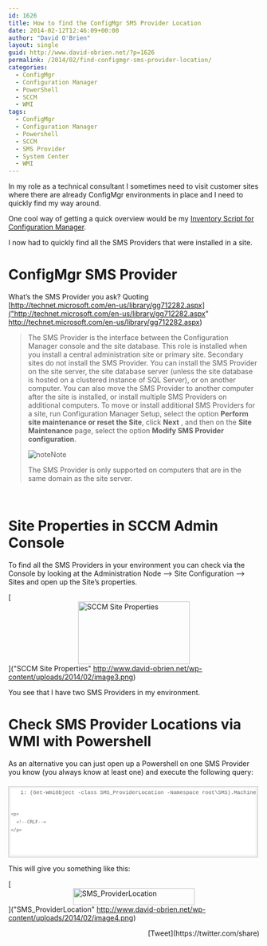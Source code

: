 ```yaml
---
id: 1626
title: How to find the ConfigMgr SMS Provider Location
date: 2014-02-12T12:46:09+00:00
author: "David O'Brien"
layout: single
guid: http://www.david-obrien.net/?p=1626
permalink: /2014/02/find-configmgr-sms-provider-location/
categories:
  - ConfigMgr
  - Configuration Manager
  - PowerShell
  - SCCM
  - WMI
tags:
  - ConfigMgr
  - Configuration Manager
  - Powershell
  - SCCM
  - SMS Provider
  - System Center
  - WMI
---
```

In my role as a technical consultant I sometimes need to visit customer sites where there are already ConfigMgr environments in place and I need to quickly find my way around.

One cool way of getting a quick overview would be my [Inventory Script for Configuration Manager](http://www.david-obrien.net/?p=1592).

I now had to quickly find all the SMS Providers that were installed in a site.

# ConfigMgr SMS Provider

What’s the SMS Provider you ask? Quoting [http://technet.microsoft.com/en-us/library/gg712282.aspx]("http://technet.microsoft.com/en-us/library/gg712282.aspx" http://technet.microsoft.com/en-us/library/gg712282.aspx)

> The SMS Provider is the interface between the Configuration Manager console and the site database. This role is installed when you install a central administration site or primary site. Secondary sites do not install the SMS Provider. You can install the SMS Provider on the site server, the site database server (unless the site database is hosted on a clustered instance of SQL Server), or on another computer. You can also move the SMS Provider to another computer after the site is installed, or install multiple SMS Providers on additional computers. To move or install additional SMS Providers for a site, run Configuration Manager Setup, select the option **Perform site maintenance or reset the Site**, click **Next** , and then on the **Site Maintenance** page, select the option **Modify SMS Provider configuration**.
> 
> ![note](http://i.technet.microsoft.com/areas/global/content/clear.gif "note")Note
> 
> The SMS Provider is only supported on computers that are in the same domain as the site server.

&nbsp;

# Site Properties in SCCM Admin Console

To find all the SMS Providers in your environment you can check via the Console by looking at the Administration Node –> Site Configuration –> Sites and open up the Site’s properties.

[<img style="float: none; margin-left: auto; display: block; margin-right: auto; border: 0px;" title="SCCM Site Properties" alt="SCCM Site Properties" src="http://www.david-obrien.net/wp-content/uploads/2014/02/image_thumb3.png" width="224" height="126" border="0" />]("SCCM Site Properties" http://www.david-obrien.net/wp-content/uploads/2014/02/image3.png)

You see that I have two SMS Providers in my environment.

# Check SMS Provider Locations via WMI with Powershell

As an alternative you can just open up a Powershell on one SMS Provider you know (you always know at least one) and execute the following query:

<div id="codeSnippetWrapper" style="overflow: auto; cursor: text; font-size: 8pt; font-family: 'Courier New', courier, monospace; width: 97.5%; direction: ltr; text-align: left; margin: 20px 0px 10px; line-height: 12pt; max-height: 200px; background-color: #f4f4f4; border: silver 1px solid; padding: 4px;">
  <div id="codeSnippet" style="overflow: visible; font-size: 8pt; font-family: 'Courier New', courier, monospace; width: 100%; color: black; direction: ltr; text-align: left; line-height: 12pt; background-color: #f4f4f4; border-style: none; padding: 0px;">
    <pre style="overflow: visible; font-size: 8pt; font-family: 'Courier New', courier, monospace; width: 100%; color: black; direction: ltr; text-align: left; margin: 0em; line-height: 12pt; background-color: white; border-style: none; padding: 0px;"><span id="lnum1" style="color: #606060;">   1: (Get-WmiObject -class SMS_ProviderLocation -Namespace root\SMS).Machine
    
    <p>
      <!--CRLF-->
    </p>
  </div>
</div>

This will give you something like this:

[<img style="float: none; margin-left: auto; display: block; margin-right: auto; border: 0px;" title="SMS_ProviderLocation" alt="SMS_ProviderLocation" src="http://www.david-obrien.net/wp-content/uploads/2014/02/image_thumb4.png" width="244" height="34" border="0" />]("SMS_ProviderLocation" http://www.david-obrien.net/wp-content/uploads/2014/02/image4.png) 

<div style="float: right; margin-left: 10px;">
  [Tweet](https://twitter.com/share)
</div>

